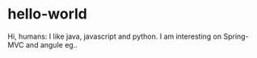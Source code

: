 # hello-world
Hi, humans:
  I like java, javascript and python.
  I am interesting on Spring-MVC and angule eg..
